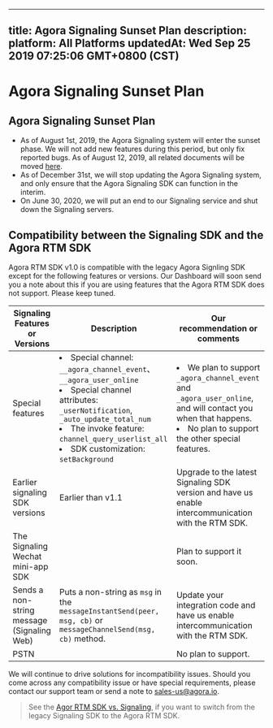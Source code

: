 
---
title: Agora Signaling Sunset Plan
description: 
platform: All Platforms
updatedAt: Wed Sep 25 2019 07:25:06 GMT+0800 (CST)
---
# Agora Signaling Sunset Plan
## Agora Signaling Sunset Plan

-  As of August 1st, 2019, the Agora Signaling system will enter the sunset phase. We will not add new features during this period, but only fix reported bugs. As of August 12, 2019, all related documents will be moved [here](https://docs.agora.io/en/Signaling/product_signaling?platform=All%20Platforms).
- As of December 31st, we will stop updating the Agora Signaling system, and only ensure that the Agora Signaling SDK can function in the interim. 
- On June 30, 2020, we will put an end to our Signaling service and shut down the Signaling servers.

## Compatibility between the Signaling SDK and the Agora RTM SDK

Agora RTM SDK v1.0 is compatible with the legacy Agora Signling SDK except for the following features or versions.  Our Dashboard will soon send you a note about this if you are using features that the Agora RTM SDK does not support. Please keep tuned. 

|  Signaling Features or Versions          | Description                                                         | Our recommendation or comments      |
| ---------------------------------------------------------- | --------------------------------------------------------------------- | ------------------------------------------------------------- |
| Special features                                     | <li>Special channel: <code>\__agora_channel_event</code>、<code>\__agora_user_online</code>  <li>Special channel attributes: <code>_userNotification</code>, <code> _auto_update_total_num</code> <li>The invoke feature: <code>channel_query_userlist_all</code> <li> SDK customization: <code>setBackground</code> | <li>We plan to support <code>_agora_channel_event</code> and <code>_agora_user_online</code>, and will contact you when that happens. <li> No plan to support the other special features. |
| Earlier signaling SDK versions | Earlier than v1.1    | Upgrade to the latest Signaling SDK version and have us enable intercommunication with the RTM SDK.  |
| The Signaling Wechat mini-app SDK |                                                                  | Plan to support it soon. |
| Sends a non-string message (Signaling Web) | Puts a non-string as `msg` in the `messageInstantSend(peer, msg, cb)` or `messageChannelSend(msg, cb)` method. | Update your integration code and have us enable intercommunication with the RTM SDK. |
| PSTN                      |                                                                 | No plan to support. |
	
We will continue to drive solutions for incompatibility issues. Should you come across any compatibility issue or have special requirements, please contact our support team or send a note to sales-us@agora.io.
	
> See the [Agor RTM SDK vs. Signaling](../../en/Real-time-Messaging/RTM_vs_signaling_android.md), if you want to switch from the legacy Signaling SDK to the Agora RTM SDK. 




